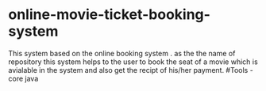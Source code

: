 # online-movie-ticket-booking-system
 This  system based on the online booking system . as the the name of repository this system helps to the user to book the seat of a movie which  is avialable
 in the system and also get the recipt of his/her payment.
 #Tools
    - core java
